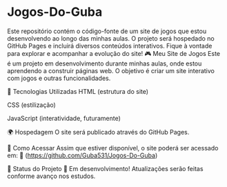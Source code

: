 # Jogos-Do-Guba
Este repositório contém o código-fonte de um site de jogos que estou desenvolvendo ao longo das minhas aulas. O projeto será hospedado no GitHub Pages e incluirá diversos conteúdos interativos. Fique à vontade para explorar e acompanhar a evolução do site!
🎮 Meu Site de Jogos
Este é um projeto em desenvolvimento durante minhas aulas, onde estou aprendendo a construir páginas web. O objetivo é criar um site interativo com jogos e outras funcionalidades.

🚀 Tecnologias Utilizadas
HTML (estrutura do site)

CSS (estilização)

JavaScript (interatividade, futuramente)

🌍 Hospedagem
O site será publicado através do GitHub Pages.

📌 Como Acessar
Assim que estiver disponível, o site poderá ser acessado em:
🔗 (https://github.com/Guba531/Jogos-Do-Guba)

📅 Status do Projeto
📌 Em desenvolvimento! Atualizações serão feitas conforme avanço nos estudos.

